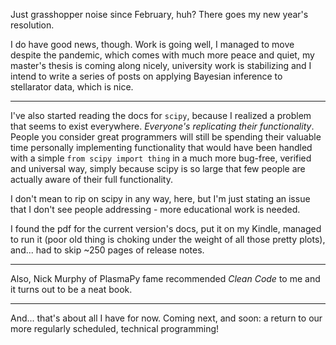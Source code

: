 <!--
.. title: Recent happenings
.. slug: recent-happenings
.. date: 2020-04-22 18:08:57 UTC+02:00
.. tags: 
.. category: 
.. link: 
.. description: 
.. type: text
-->

Just grasshopper noise since February, huh? There goes my new year's resolution.

<!-- TEASER_END -->

I do have good news, though. Work is going well, I managed to move despite the
pandemic, which comes with much more peace and quiet, my master's thesis is
coming along nicely, university work is stabilizing and I intend to write a
series of posts on applying Bayesian inference to stellarator data, which is
nice.

---

I've also started reading the docs for `scipy`, because I realized a problem
that seems to exist everywhere. *Everyone's replicating their functionality*.
People you consider great programmers will still be spending their valuable
time personally implementing functionality that would have been handled with a
simple `from scipy import thing` in a much more bug-free, verified and
universal way, simply because scipy is so large that few people are actually
aware of their full functionality.

I don't mean to rip on scipy in any way, here, but I'm just stating an issue
that I don't see people addressing - more educational work is needed.

I found the pdf for the current version's docs, put it on my Kindle, managed to
run it (poor old thing is choking under the weight of all those pretty plots),
and...  had to skip ~250 pages of release notes.

---

Also, Nick Murphy of PlasmaPy fame recommended *Clean Code* to me and it turns
out to be a neat book.

---

And... that's about all I have for now. Coming next, and soon: a return to our more
regularly scheduled, technical programming!
